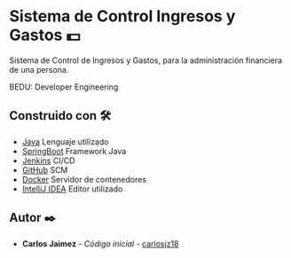 # Sistema de Control Ingresos y Gastos 💵

Sistema de Control de Ingresos y Gastos, para la administración financiera de una persona.

BEDU: Developer Engineering


## Construido con 🛠️

* [Java]() Lenguaje utilizado
* [SpringBoot]() Framework Java
* [Jenkins]() CI/CD
* [GitHub]() SCM
* [Docker]() Servidor de contenedores
* [IntelliJ IDEA]() Editor utilizado

## Autor ✒️

* **Carlos Jaimez** - *Código inicial* - [carlosjz18](https://github.com/carlosjz18)